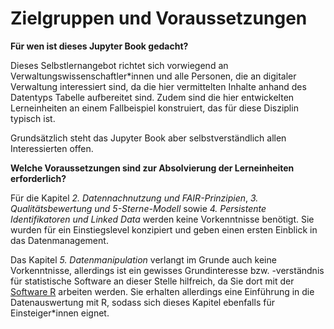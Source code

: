 # Zielgruppen und Voraussetzungen


**Für wen ist dieses Jupyter Book gedacht?**

Dieses Selbstlernangebot richtet sich vorwiegend an Verwaltungswissenschaftler*innen und alle Personen, die an digitaler Verwaltung interessiert sind, da die hier vermittelten Inhalte anhand des Datentyps Tabelle aufbereitet sind. Zudem sind die hier entwickelten Lerneinheiten an einem Fallbeispiel konstruiert, das für diese Disziplin typisch ist. 

Grundsätzlich steht das Jupyter Book aber selbstverständlich allen Interessierten offen.


**Welche Voraussetzungen sind zur Absolvierung der Lerneinheiten erforderlich?**

Für die Kapitel *2. Datennachnutzung und FAIR-Prinzipien*, *3. Qualitätsbewertung und 5-Sterne-Modell* sowie *4. Persistente Identifikatoren und Linked Data* werden keine Vorkenntnisse benötigt. Sie wurden für ein Einstiegslevel konzipiert und geben einen ersten Einblick in das Datenmanagement.

Das Kapitel *5. Datenmanipulation* verlangt im Grunde auch keine Vorkenntnisse, allerdings ist ein gewisses Grundinteresse bzw. -verständnis für statistische Software an dieser Stelle hilfreich, da Sie dort mit der [Software R](https://www.r-project.org/) arbeiten werden. Sie erhalten allerdings eine Einführung in die Datenauswertung mit R, sodass sich dieses Kapitel ebenfalls für Einsteiger*innen eignet.
